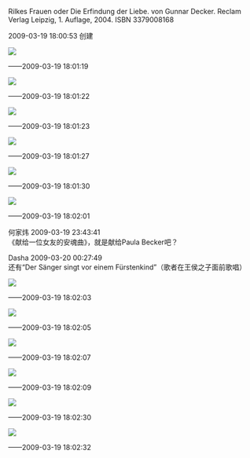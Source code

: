Rilkes Frauen oder Die Erfindung der Liebe. von Gunnar Decker. Reclam Verlag Leipzig, 1. Auflage, 2004. ISBN 3379008168

2009-03-19 18:00:53 创建

![](./photo/p230633121.webp)

——2009-03-19 18:01:19 

![](./photo/p230633142.webp)

——2009-03-19 18:01:22 

![](./photo/p230633150.webp)

——2009-03-19 18:01:23 

![](./photo/p230633166.webp)

——2009-03-19 18:01:27 

![](./photo/p230633176.webp)

——2009-03-19 18:01:30 

![](./photo/p230633344.webp)

——2009-03-19 18:02:01  

何家炜 2009-03-19 23:43:41  
《献给一位女友的安魂曲》，就是献给Paula Becker吧？

Dasha 2009-03-20 00:27:49  
还有“Der Sänger singt vor einem Fürstenkind”（歌者在王侯之子面前歌唱）

![](./photo/p230633387.webp)

——2009-03-19 18:02:03 

![](./photo/p230633412.webp)

——2009-03-19 18:02:05 

![](./photo/p230633425.webp)

——2009-03-19 18:02:07 

![](./photo/p230633459.webp)

——2009-03-19 18:02:09 

![](./photo/p230633675.webp)

——2009-03-19 18:02:30 

![](./photo/p230633680.webp)

——2009-03-19 18:02:32 